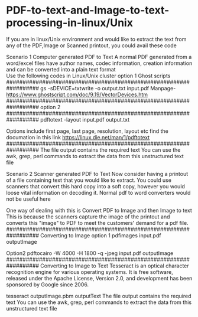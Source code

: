 # PDF-to-text-and-Image-to-text-processing-in-linux/Unix
If you are in linux/Unix environment and would like to extract the text from any of the PDF,Image or Scanned printout, you could avail these code

Scenario 1 Computer generated PDF to Text
A normal PDF generated from a word/excel files have author names, codec information, creation information and can be converted into a plain text format  
Use the following codes in Linux/Unix cluster
option 1 Ghost scripts
##################################################################
gs -sDEVICE=txtwrite -o output.txt input.pdf 
Manpage- https://www.ghostscript.com/doc/9.19/VectorDevices.htm
##################################################################
option 2 
##################################################################
pdftotext -layout input.pdf output.txt

Options include first page, last page, resolution, layout etc
find the documation in this link 
https://linux.die.net/man/1/pdftotext
##################################################################
The file output contains the required text
You can use the awk, grep, perl commands to extract the data from this unstructured text file




Scenario 2 Scanner generated PDF to Text
Now consider having a printout of a file containing text that you would like to extract.
You could use scanners that convert this hard copy into a soft copy, however you would loose vital information on decoding it. 
Normal pdf to word converters would not be useful here 

One way of dealing with this is 
Convert PDF to Image and then Image to text
This is because the scanners capture the image of the printout and converts this "image" to PDF to meet the customers' demand for a pdf file.
##################################################################
Converting to Image
option 1 
pdfimages input.pdf outputImage

Option2
pdftocairo -W 4000 -H 1800 -q -jpeg input.pdf outputImage
##################################################################
Converting to Image to Text 
Tesseract is an optical character recognition engine for various operating systems. It is free software, released under the Apache License, Version 2.0, and development has been sponsored by Google since 2006.


tesseract outputImage.pbm outputText
The file output contains the required text
You can use the awk, grep, perl commands to extract the data from this unstructured text file


